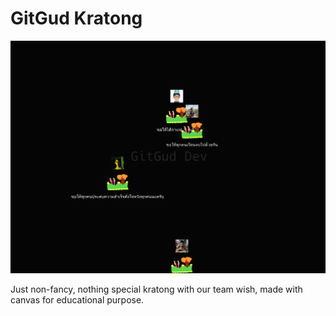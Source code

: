 # GitGud Kratong

![Thumbnail](./thumbnail.png)

Just non-fancy, nothing special kratong with our team wish, made with canvas for educational purpose.
